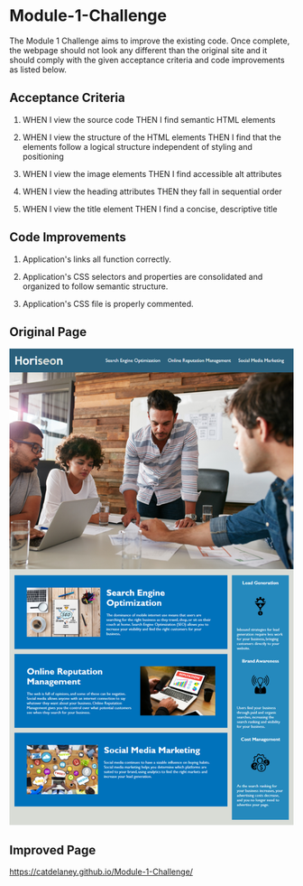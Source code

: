 # Module-1-Challenge

The Module 1 Challenge aims to improve the existing code. Once complete, the webpage should not look any different than the original site and it should comply with the given acceptance criteria and code improvements as listed below.

## Acceptance Criteria

1. WHEN I view the source code
THEN I find semantic HTML elements

2. WHEN I view the structure of the HTML elements
THEN I find that the elements follow a logical structure independent of styling and positioning

3. WHEN I view the image elements
THEN I find accessible alt attributes

4. WHEN I view the heading attributes
THEN they fall in sequential order

5. WHEN I view the title element
THEN I find a concise, descriptive title

## Code Improvements

1. Application's links all function correctly.

2. Application's CSS selectors and properties are consolidated and organized to follow semantic structure.

3. Application's CSS file is properly commented.

## Original Page

![Original Webpage](<assets/images/ORIGINAL PAGE.png>)

## Improved Page

https://catdelaney.github.io/Module-1-Challenge/
